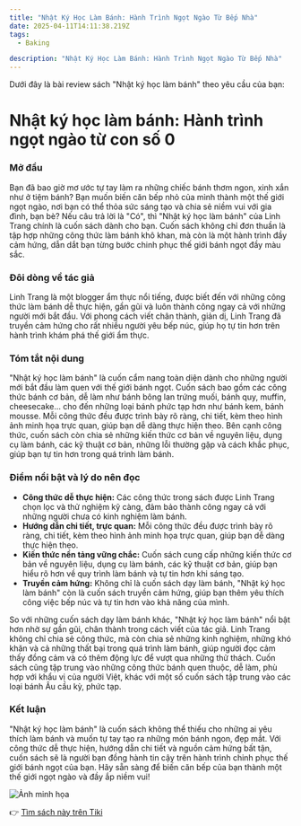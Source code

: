 ```yaml
---
title: "Nhật Ký Học Làm Bánh: Hành Trình Ngọt Ngào Từ Bếp Nhà"
date: 2025-04-11T14:11:38.219Z
tags:
  - Baking

description: "Nhật Ký Học Làm Bánh: Hành Trình Ngọt Ngào Từ Bếp Nhà"
---
```


Dưới đây là bài review sách "Nhật ký học làm bánh" theo yêu cầu của bạn:

# Nhật ký học làm bánh: Hành trình ngọt ngào từ con số 0

### Mở đầu

Bạn đã bao giờ mơ ước tự tay làm ra những chiếc bánh thơm ngon, xinh xắn như ở tiệm bánh? Bạn muốn biến căn bếp nhỏ của mình thành một thế giới ngọt ngào, nơi bạn có thể thỏa sức sáng tạo và chia sẻ niềm vui với gia đình, bạn bè? Nếu câu trả lời là "Có", thì "Nhật ký học làm bánh" của Linh Trang chính là cuốn sách dành cho bạn. Cuốn sách không chỉ đơn thuần là tập hợp những công thức làm bánh khô khan, mà còn là một hành trình đầy cảm hứng, dẫn dắt bạn từng bước chinh phục thế giới bánh ngọt đầy màu sắc.

### Đôi dòng về tác giả

Linh Trang là một blogger ẩm thực nổi tiếng, được biết đến với những công thức làm bánh dễ thực hiện, gần gũi và luôn thành công ngay cả với những người mới bắt đầu. Với phong cách viết chân thành, giản dị, Linh Trang đã truyền cảm hứng cho rất nhiều người yêu bếp núc, giúp họ tự tin hơn trên hành trình khám phá thế giới ẩm thực.

### Tóm tắt nội dung

"Nhật ký học làm bánh" là cuốn cẩm nang toàn diện dành cho những người mới bắt đầu làm quen với thế giới bánh ngọt. Cuốn sách bao gồm các công thức bánh cơ bản, dễ làm như bánh bông lan trứng muối, bánh quy, muffin, cheesecake... cho đến những loại bánh phức tạp hơn như bánh kem, bánh mousse. Mỗi công thức đều được trình bày rõ ràng, chi tiết, kèm theo hình ảnh minh họa trực quan, giúp bạn dễ dàng thực hiện theo. Bên cạnh công thức, cuốn sách còn chia sẻ những kiến thức cơ bản về nguyên liệu, dụng cụ làm bánh, các kỹ thuật cơ bản, những lỗi thường gặp và cách khắc phục, giúp bạn tự tin hơn trong quá trình làm bánh.

### Điểm nổi bật và lý do nên đọc

*   **Công thức dễ thực hiện:** Các công thức trong sách được Linh Trang chọn lọc và thử nghiệm kỹ càng, đảm bảo thành công ngay cả với những người chưa có kinh nghiệm làm bánh.
*   **Hướng dẫn chi tiết, trực quan:** Mỗi công thức đều được trình bày rõ ràng, chi tiết, kèm theo hình ảnh minh họa trực quan, giúp bạn dễ dàng thực hiện theo.
*   **Kiến thức nền tảng vững chắc:** Cuốn sách cung cấp những kiến thức cơ bản về nguyên liệu, dụng cụ làm bánh, các kỹ thuật cơ bản, giúp bạn hiểu rõ hơn về quy trình làm bánh và tự tin hơn khi sáng tạo.
*   **Truyền cảm hứng:** Không chỉ là cuốn sách dạy làm bánh, "Nhật ký học làm bánh" còn là cuốn sách truyền cảm hứng, giúp bạn thêm yêu thích công việc bếp núc và tự tin hơn vào khả năng của mình.

So với những cuốn sách dạy làm bánh khác, "Nhật ký học làm bánh" nổi bật hơn nhờ sự gần gũi, chân thành trong cách viết của tác giả. Linh Trang không chỉ chia sẻ công thức, mà còn chia sẻ những kinh nghiệm, những khó khăn và cả những thất bại trong quá trình làm bánh, giúp người đọc cảm thấy đồng cảm và có thêm động lực để vượt qua những thử thách. Cuốn sách cũng tập trung vào những công thức bánh quen thuộc, dễ làm, phù hợp với khẩu vị của người Việt, khác với một số cuốn sách tập trung vào các loại bánh Âu cầu kỳ, phức tạp.

### Kết luận

"Nhật ký học làm bánh" là cuốn sách không thể thiếu cho những ai yêu thích làm bánh và muốn tự tay tạo ra những món bánh ngon, đẹp mắt. Với công thức dễ thực hiện, hướng dẫn chi tiết và nguồn cảm hứng bất tận, cuốn sách sẽ là người bạn đồng hành tin cậy trên hành trình chinh phục thế giới bánh ngọt của bạn. Hãy sẵn sàng để biến căn bếp của bạn thành một thế giới ngọt ngào và đầy ắp niềm vui!

![Ảnh minh họa](https://source.unsplash.com/featured/?Nh%E1%BA%ADt%20k%C3%BD%20h%E1%BB%8Dc%20l%C3%A0m%20b%C3%A1nh)


👉 [Tìm sách này trên Tiki](https://tiki.vn/search?q=Nh%E1%BA%ADt%20k%C3%BD%20h%E1%BB%8Dc%20l%C3%A0m%20b%C3%A1nh)